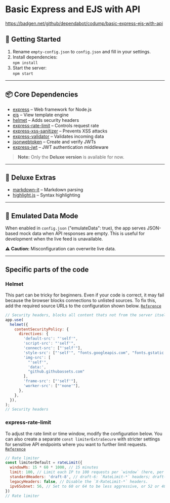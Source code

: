 # Basic Express and EJS with API

https://badgen.net/github/dependabot/codump/basic-express-ejs-with-api

## 🚀 Getting Started

1. Rename `empty-config.json` to `config.json` and fill in your settings.
2. Install dependencies:  
   `npm install`
3. Start the server:  
   `npm start`

---

## 📦 Core Dependencies

- [express](https://www.npmjs.com/package/express) – Web framework for Node.js  
- [ejs](https://www.npmjs.com/package/ejs) – View template engine  
- [helmet](https://www.npmjs.com/package/helmet) – Adds security headers  
- [express-rate-limit](https://www.npmjs.com/package/express-rate-limit) – Controls request rate  
- [express-xss-sanitizer](https://www.npmjs.com/package/express-xss-sanitizer) – Prevents XSS attacks  
- [express-validator](https://www.npmjs.com/package/express-validator) – Validates incoming data  
- [jsonwebtoken](https://www.npmjs.com/package/jsonwebtoken) – Create and verify JWTs  
- [express-jwt](https://www.npmjs.com/package/express-jwt) – JWT authentication middleware  

> **Note:** Only the **Deluxe version** is available for now.

---

## 💎 Deluxe Extras

- [markdown-it](https://www.npmjs.com/package/markdown-it) – Markdown parsing  
- [highlight.js](https://www.npmjs.com/package/highlight.js) – Syntax highlighting  

---

## 🧪 Emulated Data Mode

When enabled in `config.json` ("emulateData": true), the app serves JSON-based mock data when API responses are empty. This is useful for development when the live feed is unavailable.

⚠ **Caution:** Misconfiguration can overwrite live data.

---

## Specific parts of the code
### Helmet
This part can be tricky for beginners. Even if your code is correct, it may fail because the browser blocks connections to unlisted sources. To fix this, add the required source URLs to the configuration shown below. [`Reference`][1]
```javascript
// Security headers, blocks all content thats not from the server itself or listed sites
app.use(
  helmet({
    contentSecurityPolicy: {
      directives: {
        'default-src': "'self'",
        'script-src': "'self'",
        'connect-src': ["'self'"],
        'style-src': ["'self'", "fonts.googleapis.com", "fonts.gstatic.com", "cdnjs.cloudflare.com"],
        'img-src': [
          "'self'",
          'data:',
          "github.githubassets.com"
        ],
        'frame-src': ["'self'"],
        'worker-src': ["'none'"],
      },
    },
  }),
);
// Security headers
```

### express-rate-limit
To adjust the rate limit or time window, modify the configuration below. You can also create a separate `const limiterExtraSecure` with stricter settings for sensitive API endpoints where you want to further limit requests. [`Reference`][2]
```js
// Rate limiter
const limiterDefault = rateLimit({
  windowMs: 15 * 60 * 1000, // 15 minutes
  limit: 100, // Limit each IP to 100 requests per `window` (here, per 15 minutes).
  standardHeaders: 'draft-8', // draft-6: `RateLimit-*` headers; draft-7 & draft-8:   combined `RateLimit` header
  legacyHeaders: false, // Disable the `X-RateLimit-*` headers.
  ipv6Subnet: 56, // Set to 60 or 64 to be less aggressive, or 52 or 48 to be more  aggressive
})
// Rate limiter
```

[1]: https://helmetjs.github.io/#reference
[2]: https://express-rate-limit.mintlify.app/reference/configuration